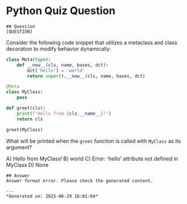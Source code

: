 # Python Quiz Question
    
    ## Question
    [QUESTION]  
Consider the following code snippet that utilizes a metaclass and class decoration to modify behavior dynamically:

```python
class Meta(type):
    def __new__(cls, name, bases, dct):
        dct['hello'] = 'world'
        return super().__new__(cls, name, bases, dct)

@Meta
class MyClass:
    pass

def greet(cls):
    print(f"Hello from {cls.__name__}!")
    return cls

greet(MyClass)
```

What will be printed when the `greet` function is called with `MyClass` as its argument?

A) Hello from MyClass!
B) world
C) Error: 'hello' attribute not defined in MyClass
D) None
    
    ## Answer
    Answer format error. Please check the generated content.
    
    ---
    *Generated on: 2025-06-29 16:01:04*
    